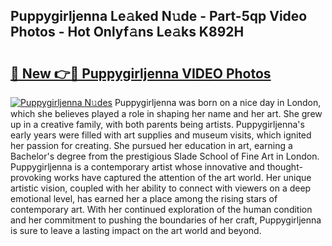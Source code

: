 ## Puppygirljenna Le𝚊ked N𝚞de - Part-5qp Video Photos - Hot Onlyf𝚊ns Le𝚊ks K892H

# <h2><a href="http://ab12244.deff.icu/?id=Puppygirljenna">🔗 New 👉🔴 Puppygirljenna VIDEO Photos</a></h2>

[![Puppygirljenna N𝚞des](https://i.imgur.com/rIISA9y.gif)](http://ab12244.deff.icu/?id=Puppygirljenna)
Puppygirljenna was born on a nice day in London, which she believes played a role in shaping her name and her art. She grew up in a creative family, with both parents being artists. Puppygirljenna's early years were filled with art supplies and museum visits, which ignited her passion for creating. She pursued her education in art, earning a Bachelor's degree from the prestigious Slade School of Fine Art in London. Puppygirljenna is a contemporary artist whose innovative and thought-provoking works have captured the attention of the art world. Her unique artistic vision, coupled with her ability to connect with viewers on a deep emotional level, has earned her a place among the rising stars of contemporary art. With her continued exploration of the human condition and her commitment to pushing the boundaries of her craft, Puppygirljenna is sure to leave a lasting impact on the art world and beyond.
